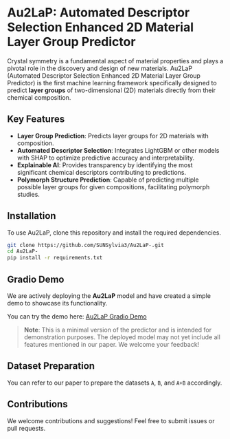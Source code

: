 # Au2LaP: Automated Descriptor Selection Enhanced 2D Material Layer Group Predictor

Crystal symmetry is a fundamental aspect of material properties and plays a pivotal role in the discovery and design of new materials. Au2LaP (Automated Descriptor Selection Enhanced 2D Material Layer Group Predictor) is the first machine learning framework specifically designed to predict **layer groups** of two-dimensional (2D) materials directly from their chemical composition.

## Key Features
- **Layer Group Prediction**: Predicts layer groups for 2D materials with composition.
- **Automated Descriptor Selection**: Integrates LightGBM or other models with SHAP to optimize predictive accuracy and interpretability.
- **Explainable AI**: Provides transparency by identifying the most significant chemical descriptors contributing to predictions.
- **Polymorph Structure Prediction**: Capable of predicting multiple possible layer groups for given compositions, facilitating polymorph studies.

## Installation
To use Au2LaP, clone this repository and install the required dependencies.

```bash
git clone https://github.com/SUNSylvia3/Au2LaP-.git
cd Au2LaP-
pip install -r requirements.txt
```

## Gradio Demo
We are actively deploying the **Au2LaP** model and have created a simple demo to showcase its functionality.

You can try the demo here: [Au2LaP Gradio Demo](https://huggingface.co/spaces/alan918727/Au2Lap)

> **Note**: This is a minimal version of the predictor and is intended for demonstration purposes. The deployed model may not yet include all features mentioned in our paper. We welcome your feedback!

## Dataset Preparation
You can refer to our paper to prepare the datasets `A`, `B`, and `A+B` accordingly.

## Contributions
We welcome contributions and suggestions! Feel free to submit issues or pull requests.
